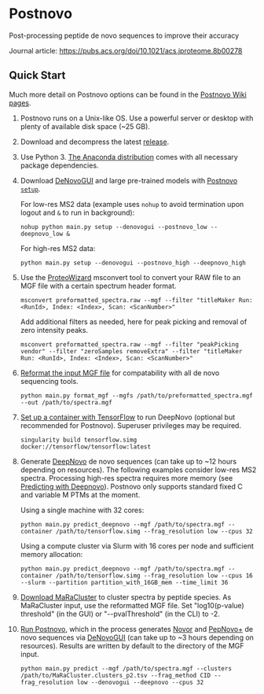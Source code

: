 # Postnovo
Post-processing peptide de novo sequences to improve their accuracy

Journal article: https://pubs.acs.org/doi/10.1021/acs.jproteome.8b00278

## Quick Start

Much more detail on Postnovo options can be found in the [Postnovo Wiki pages](https://github.com/semiller10/postnovo/wiki).

1. Postnovo runs on a Unix-like OS. Use a powerful server or desktop with plenty of available disk space (~25 GB).
2. Download and decompress the latest [release](https://github.com/semiller10/postnovo/releases).
3. Use Python 3.
[The Anaconda distribution](https://www.anaconda.com/distribution/) comes with all necessary package dependencies.
4. Download [DeNovoGUI](http://compomics.github.io/projects/denovogui.html) and large pre-trained models with [Postnovo `setup`](https://github.com/semiller10/postnovo/wiki/Setup).

   For low-res MS2 data (example uses `nohup` to avoid termination upon logout and `&` to run in background):
   
   `nohup python main.py setup --denovogui --postnovo_low --deepnovo_low &`
   
   For high-res MS2 data:
   
   `python main.py setup --denovogui --postnovo_high --deepnovo_high`
   
5. Use the [ProteoWizard](http://proteowizard.sourceforge.net/) msconvert tool to convert your RAW file to an MGF file with a certain spectrum header format.

   `msconvert preformatted_spectra.raw --mgf --filter "titleMaker Run: <RunId>, Index: <Index>, Scan: <ScanNumber>"`

   Add additional filters as needed, here for peak picking and removal of zero intensity peaks.
   
   `msconvert preformatted_spectra.raw --mgf --filter "peakPicking vendor" --filter "zeroSamples removeExtra" --filter "titleMaker Run: <RunId>, Index: <Index>, Scan: <ScanNumber>"`

6. [Reformat the input MGF file](https://github.com/semiller10/postnovo/wiki/MGF-Input-File-Setup) for compatability with all de novo sequencing tools.

   `python main.py format_mgf --mgfs /path/to/preformatted_spectra.mgf --out /path/to/spectra.mgf`
   
7. [Set up a container with TensorFlow](https://github.com/semiller10/postnovo/wiki/DeepNovo-Installation) to run DeepNovo (optional but recommended for Postnovo). Superuser privileges may be required.

   `singularity build tensorflow.simg docker://tensorflow/tensorflow:latest`
8. Generate [DeepNovo](https://github.com/nh2tran/DeepNovo) de novo sequences (can take up to ~12 hours depending on resources). The following examples consider low-res MS2 spectra. Processing high-res spectra requires more memory (see [Predicting with Deepnovo](https://github.com/semiller10/postnovo/wiki/Predicting-with-DeepNovo)). Postnovo only supports standard fixed C and variable M PTMs at the moment.

   Using a single machine with 32 cores:

   `python main.py predict_deepnovo --mgf /path/to/spectra.mgf --container /path/to/tensorflow.simg --frag_resolution low --cpus 32`
   
   Using a compute cluster via Slurm with 16 cores per node and sufficient memory allocation:
   
   `python main.py predict_deepnovo --mgf /path/to/spectra.mgf --container /path/to/tensorflow.simg --frag_resolution low --cpus 16 --slurm --partition partition_with_16GB_mem --time_limit 36`
9. [Download MaRaCluster](https://github.com/statisticalbiotechnology/maracluster) to cluster spectra by peptide species. As MaRaCluster input, use the reformatted MGF file. Set "log10(p-value) threshold" (in the GUI) or "--pvalThreshold" (in the CLI) to -2.

10. [Run Postnovo](https://github.com/semiller10/postnovo/wiki/Predicting-with-Postnovo), which in the process generates [Novor](https://www.rapidnovor.com/download/) and [PepNovo+](http://proteomics.ucsd.edu/Software/PepNovo/) de novo sequences via [DeNovoGUI](http://compomics.github.io/projects/denovogui.html) (can take up to ~3 hours depending on resources). Results are written by default to the directory of the MGF input.

    `python main.py predict --mgf /path/to/spectra.mgf --clusters /path/to/MaRaCluster.clusters_p2.tsv --frag_method CID --frag_resolution low --denovogui --deepnovo --cpus 32`
